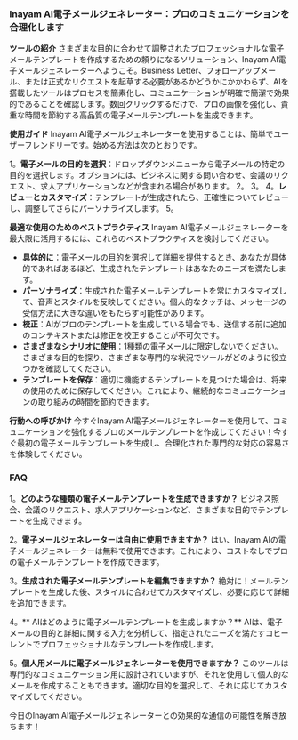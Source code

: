 ### Inayam AI電子メールジェネレーター：プロのコミュニケーションを合理化します

**ツールの紹介**
さまざまな目的に合わせて調整されたプロフェッショナルな電子メールテンプレートを作成するための頼りになるソリューション、Inayam AI電子メールジェネレーターへようこそ。Business Letter、フォローアップメール、または正式なリクエストを起草する必要があるかどうかにかかわらず、AIを搭載したツールはプロセスを簡素化し、コミュニケーションが明確で簡潔で効果的であることを確認します。数回クリックするだけで、プロの画像を強化し、貴重な時間を節約する高品質の電子メールテンプレートを生成できます。

**使用ガイド**
Inayam AI電子メールジェネレーターを使用することは、簡単でユーザーフレンドリーです。始める方法は次のとおりです。

1。**電子メールの目的を選択**：ドロップダウンメニューから電子メールの特定の目的を選択します。オプションには、ビジネスに関する問い合わせ、会議のリクエスト、求人アプリケーションなどが含まれる場合があります。
2。
3。
4。**レビューとカスタマイズ**：テンプレートが生成されたら、正確性についてレビューし、調整してさらにパーソナライズします。
5。

**最適な使用のためのベストプラクティス**
Inayam AI電子メールジェネレーターを最大限に活用するには、これらのベストプラクティスを検討してください。

-  **具体的に**：電子メールの目的を選択して詳細を提供するとき、あなたが具体的であればあるほど、生成されたテンプレートはあなたのニーズを満たします。
-  **パーソナライズ**：生成された電子メールテンプレートを常にカスタマイズして、音声とスタイルを反映してください。個人的なタッチは、メッセージの受信方法に大きな違いをもたらす可能性があります。
-  **校正**：AIがプロのテンプレートを生成している場合でも、送信する前に追加のコンテキストまたは修正を校正することが不可欠です。
-  **さまざまなシナリオに使用**：1種類の電子メールに限定しないでください。さまざまな目的を探り、さまざまな専門的な状況でツールがどのように役立つかを確認してください。
-  **テンプレートを保存**：適切に機能するテンプレートを見つけた場合は、将来の使用のために保存してください。これにより、継続的なコミュニケーションの取り組みの時間を節約できます。

**行動への呼びかけ**
今すぐInayam AI電子メールジェネレーターを使用して、コミュニケーションを強化するプロのメールテンプレートを作成してください！今すぐ最初の電子メールテンプレートを生成し、合理化された専門的な対応の容易さを体験してください。

### FAQ

1。**どのような種類の電子メールテンプレートを生成できますか？**
ビジネス照会、会議のリクエスト、求人アプリケーションなど、さまざまな目的でテンプレートを生成できます。

2。**電子メールジェネレーターは自由に使用できますか？**
はい、Inayam AIの電子メールジェネレーターは無料で使用できます。これにより、コストなしでプロの電子メールテンプレートを作成できます。

3。**生成された電子メールテンプレートを編集できますか？**
絶対に！メールテンプレートを生成した後、スタイルに合わせてカスタマイズし、必要に応じて詳細を追加できます。

4。** AIはどのように電子メールテンプレートを生成しますか？**
AIは、電子メールの目的と詳細に関する入力を分析して、指定されたニーズを満たすコヒーレントでプロフェッショナルなテンプレートを作成します。

5。**個人用メールに電子メールジェネレーターを使用できますか？**
このツールは専門的なコミュニケーション用に設計されていますが、それを使用して個人的なメールを作成することもできます。適切な目的を選択して、それに応じてカスタマイズしてください。

今日のInayam AI電子メールジェネレーターとの効果的な通信の可能性を解き放ちます！